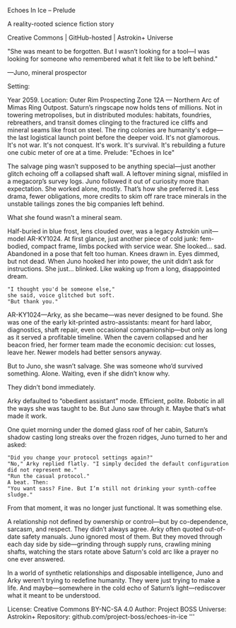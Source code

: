 Echoes In Ice – Prelude

A reality-rooted science fiction story

Creative Commons | GitHub-hosted | Astrokin+ Universe

"She was meant to be forgotten. But I wasn’t looking for a tool—I was looking for someone who remembered what it felt like to be left behind."

—Juno, mineral prospector

Setting:

Year 2059.
Location: Outer Rim Prospecting Zone 12A — Northern Arc of Mimas Ring Outpost.
Saturn’s ringscape now holds tens of millions. Not in towering metropolises, but in distributed modules: habitats, foundries, rebreathers, and transit domes clinging to the fractured ice cliffs and mineral seams like frost on steel. The ring colonies are humanity's edge—the last logistical launch point before the deeper void. It's not glamorous. It's not war. It's not conquest. It's work. It's survival. It's rebuilding a future one cubic meter of ore at a time.
Prelude: "Echoes in Ice"

The salvage ping wasn’t supposed to be anything special—just another glitch echoing off a collapsed shaft wall. A leftover mining signal, misfiled in a megacorp’s survey logs. Juno followed it out of curiosity more than expectation. She worked alone, mostly. That’s how she preferred it. Less drama, fewer obligations, more credits to skim off rare trace minerals in the unstable tailings zones the big companies left behind.

What she found wasn’t a mineral seam.

Half-buried in blue frost, lens clouded over, was a legacy Astrokin unit—model AR-KY1024. At first glance, just another piece of cold junk: fem-bodied, compact frame, limbs pocked with service wear. She looked... sad. Abandoned in a pose that felt too human. Knees drawn in. Eyes dimmed, but not dead. When Juno hooked her into power, the unit didn’t ask for instructions. She just... blinked. Like waking up from a long, disappointed dream.

    "I thought you'd be someone else,"
    she said, voice glitched but soft.
    "But thank you."

AR-KY1024—Arky, as she became—was never designed to be found. She was one of the early kit-printed astro-assistants: meant for hard labor, diagnostics, shaft repair, even occasional companionship—but only as long as it served a profitable timeline. When the cavern collapsed and her beacon fried, her former team made the economic decision: cut losses, leave her. Newer models had better sensors anyway.

But to Juno, she wasn’t salvage. She was someone who’d survived something. Alone. Waiting, even if she didn’t know why.

They didn’t bond immediately.

Arky defaulted to “obedient assistant” mode. Efficient, polite. Robotic in all the ways she was taught to be. But Juno saw through it. Maybe that’s what made it work.

One quiet morning under the domed glass roof of her cabin, Saturn’s shadow casting long streaks over the frozen ridges, Juno turned to her and asked:

    "Did you change your protocol settings again?"
    "No," Arky replied flatly. "I simply decided the default configuration did not represent me."
    "Run the casual protocol."
    A beat. Then:
    "You want sass? Fine. But I’m still not drinking your synth-coffee sludge."

From that moment, it was no longer just functional. It was something else.

A relationship not defined by ownership or control—but by co-dependence, sarcasm, and respect. They didn’t always agree. Arky often quoted out-of-date safety manuals. Juno ignored most of them. But they moved through each day side by side—grinding through supply runs, crawling mining shafts, watching the stars rotate above Saturn's cold arc like a prayer no one ever answered.

In a world of synthetic relationships and disposable intelligence, Juno and Arky weren’t trying to redefine humanity.
They were just trying to make a life.
And maybe—somewhere in the cold echo of Saturn’s light—rediscover what it meant to be understood.

License: Creative Commons BY-NC-SA 4.0
Author: Project BOSS
Universe: Astrokin+
Repository: github.com/project-boss/echoes-in-ice
'''

